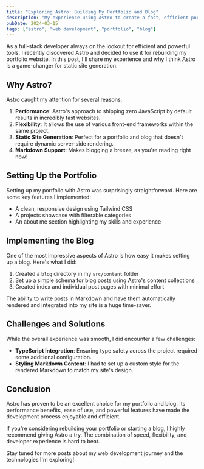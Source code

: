 ```yaml
---
title: "Exploring Astro: Building My Portfolio and Blog"
description: "My experience using Astro to create a fast, efficient portfolio website with an integrated blog."
pubDate: 2024-03-15
tags: ["astro", "web development", "portfolio", "blog"]
---
```


As a full-stack developer always on the lookout for efficient and powerful tools, I recently discovered Astro and decided to use it for rebuilding my portfolio website. In this post, I'll share my experience and why I think Astro is a game-changer for static site generation.

## Why Astro?

Astro caught my attention for several reasons:

1. **Performance**: Astro's approach to shipping zero JavaScript by default results in incredibly fast websites.
2. **Flexibility**: It allows the use of various front-end frameworks within the same project.
3. **Static Site Generation**: Perfect for a portfolio and blog that doesn't require dynamic server-side rendering.
4. **Markdown Support**: Makes blogging a breeze, as you're reading right now!

## Setting Up the Portfolio

Setting up my portfolio with Astro was surprisingly straightforward. Here are some key features I implemented:

- A clean, responsive design using Tailwind CSS
- A projects showcase with filterable categories
- An about me section highlighting my skills and experience

## Implementing the Blog

One of the most impressive aspects of Astro is how easy it makes setting up a blog. Here's what I did:

1. Created a `blog` directory in my `src/content` folder
2. Set up a simple schema for blog posts using Astro's content collections
3. Created index and individual post pages with minimal effort

The ability to write posts in Markdown and have them automatically rendered and integrated into my site is a huge time-saver.

## Challenges and Solutions

While the overall experience was smooth, I did encounter a few challenges:

- **TypeScript Integration**: Ensuring type safety across the project required some additional configuration.
- **Styling Markdown Content**: I had to set up a custom style for the rendered Markdown to match my site's design.

## Conclusion

Astro has proven to be an excellent choice for my portfolio and blog. Its performance benefits, ease of use, and powerful features have made the development process enjoyable and efficient.

If you're considering rebuilding your portfolio or starting a blog, I highly recommend giving Astro a try. The combination of speed, flexibility, and developer experience is hard to beat.

Stay tuned for more posts about my web development journey and the technologies I'm exploring!
